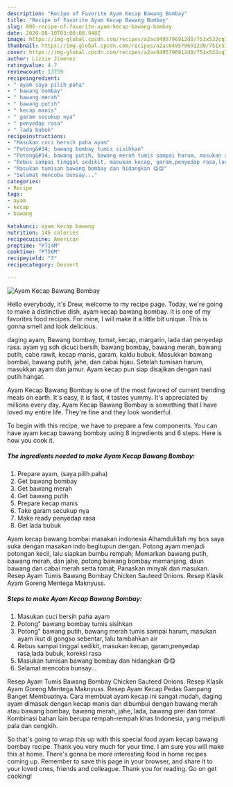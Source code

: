 ```yaml
---
description: "Recipe of Favorite Ayam Kecap Bawang Bombay"
title: "Recipe of Favorite Ayam Kecap Bawang Bombay"
slug: 806-recipe-of-favorite-ayam-kecap-bawang-bombay
date: 2020-08-10T03:00:08.948Z
image: https://img-global.cpcdn.com/recipes/a2ac0495796912d0/751x532cq70/ayam-kecap-bawang-bombay-foto-resep-utama.jpg
thumbnail: https://img-global.cpcdn.com/recipes/a2ac0495796912d0/751x532cq70/ayam-kecap-bawang-bombay-foto-resep-utama.jpg
cover: https://img-global.cpcdn.com/recipes/a2ac0495796912d0/751x532cq70/ayam-kecap-bawang-bombay-foto-resep-utama.jpg
author: Lizzie Jimenez
ratingvalue: 4.7
reviewcount: 13759
recipeingredient:
- " ayam saya pilih paha"
- " bawang bombay"
- " bawang merah"
- " bawang putih"
- " kecap manis"
- " garam secukup nya"
- " penyedap rasa"
- " lada bubuk"
recipeinstructions:
- "Masukan cuci bersih paha ayam"
- "Potong&#34; bawang bombay tumis sisihkan"
- "Potong&#34; bawang putih, bawang merah tumis sampai harum, masukan ayam ikut di gongso sebentar, lalu tambahkan air"
- "Rebus sampai tinggal sedikit, masukan kecap, garam,penyedap rasa,lada bubuk, koreksi rasa"
- "Masukan tumisan bawang bombay dan hidangkan 😋😋"
- "Selamat mencoba bunsay..."
categories:
- Recipe
tags:
- ayam
- kecap
- bawang

katakunci: ayam kecap bawang 
nutrition: 146 calories
recipecuisine: American
preptime: "PT14M"
cooktime: "PT56M"
recipeyield: "3"
recipecategory: Dessert

---
```



![Ayam Kecap Bawang Bombay](https://img-global.cpcdn.com/recipes/a2ac0495796912d0/751x532cq70/ayam-kecap-bawang-bombay-foto-resep-utama.jpg)

Hello everybody, it's Drew, welcome to my recipe page. Today, we're going to make a distinctive dish, ayam kecap bawang bombay. It is one of my favorites food recipes. For mine, I will make it a little bit unique. This is gonna smell and look delicious.

daging ayam, Bawang bombay, tomat, kecap, margarin, lada dan penyedap rasa. ayam yg sdh dicuci bersih, bawang bombay, bawang merah, bawang putih, cabe rawit, kecap manis, garam, kaldu bubuk. Masukkan bawang bombai, bawang putih, jahe, dan cabai hijau. Setelah tumisan harum, masukkan ayam dan jamur. Ayam kecap pun siap disajikan dengan nasi putih hangat.

Ayam Kecap Bawang Bombay is one of the most favored of current trending meals on earth. It's easy, it is fast, it tastes yummy. It's appreciated by millions every day. Ayam Kecap Bawang Bombay is something that I have loved my entire life. They're fine and they look wonderful.


To begin with this recipe, we have to prepare a few components. You can have ayam kecap bawang bombay using 8 ingredients and 6 steps. Here is how you cook it.

<!--inarticleads1-->

##### The ingredients needed to make Ayam Kecap Bawang Bombay:

1. Prepare  ayam, (saya pilih paha)
1. Get  bawang bombay
1. Get  bawang merah
1. Get  bawang putih
1. Prepare  kecap manis
1. Take  garam secukup nya
1. Make ready  penyedap rasa
1. Get  lada bubuk


Ayam kecap bawang bombai masakan indonesia Alhamdulillah my bos saya suka dengan masakan indo begitupun dengan. Potong ayam menjadi potongan kecil, lalu siapkan bumbu rempah; Memarkan bawang putih, bawang merah, dan jahe, potong bawang bombay memanjang, daun bawang dan cabai merah serta tomat; Panaskan minyak dan masukan. Resep Ayam Tumis Bawang Bombay Chicken Sauteed Onions. Resep Klasik Ayam Goreng Mentega Maknyuss. 

<!--inarticleads2-->

##### Steps to make Ayam Kecap Bawang Bombay:

1. Masukan cuci bersih paha ayam
1. Potong&#34; bawang bombay tumis sisihkan
1. Potong&#34; bawang putih, bawang merah tumis sampai harum, masukan ayam ikut di gongso sebentar, lalu tambahkan air
1. Rebus sampai tinggal sedikit, masukan kecap, garam,penyedap rasa,lada bubuk, koreksi rasa
1. Masukan tumisan bawang bombay dan hidangkan 😋😋
1. Selamat mencoba bunsay...


Resep Ayam Tumis Bawang Bombay Chicken Sauteed Onions. Resep Klasik Ayam Goreng Mentega Maknyuss. Resep Ayam Kecap Pedas Gampang Banget Membuatnya. Cara membuat ayam kecap ini sangat mudah, daging ayam dimasak dengan kecap manis dan dibumbui dengan bawang merah atau bawang bombay, bawang merah, jahe, lada, bawang prei dan tomat. Kombinasi bahan lain berupa rempah-rempah khas Indonesia, yang meliputi pala dan cengkih. 

So that's going to wrap this up with this special food ayam kecap bawang bombay recipe. Thank you very much for your time. I am sure you will make this at home. There's gonna be more interesting food in home recipes coming up. Remember to save this page in your browser, and share it to your loved ones, friends and colleague. Thank you for reading. Go on get cooking!
